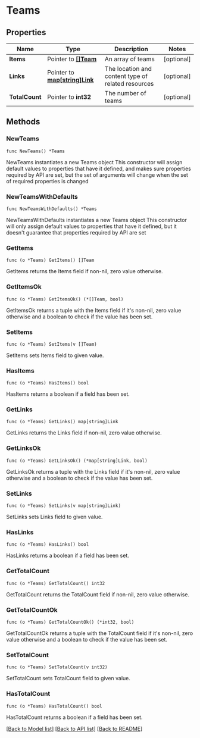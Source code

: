 # Teams

## Properties

Name | Type | Description | Notes
------------ | ------------- | ------------- | -------------
**Items** | Pointer to [**[]Team**](Team.md) | An array of teams | [optional] 
**Links** | Pointer to [**map[string]Link**](Link.md) | The location and content type of related resources | [optional] 
**TotalCount** | Pointer to **int32** | The number of teams | [optional] 

## Methods

### NewTeams

`func NewTeams() *Teams`

NewTeams instantiates a new Teams object
This constructor will assign default values to properties that have it defined,
and makes sure properties required by API are set, but the set of arguments
will change when the set of required properties is changed

### NewTeamsWithDefaults

`func NewTeamsWithDefaults() *Teams`

NewTeamsWithDefaults instantiates a new Teams object
This constructor will only assign default values to properties that have it defined,
but it doesn't guarantee that properties required by API are set

### GetItems

`func (o *Teams) GetItems() []Team`

GetItems returns the Items field if non-nil, zero value otherwise.

### GetItemsOk

`func (o *Teams) GetItemsOk() (*[]Team, bool)`

GetItemsOk returns a tuple with the Items field if it's non-nil, zero value otherwise
and a boolean to check if the value has been set.

### SetItems

`func (o *Teams) SetItems(v []Team)`

SetItems sets Items field to given value.

### HasItems

`func (o *Teams) HasItems() bool`

HasItems returns a boolean if a field has been set.

### GetLinks

`func (o *Teams) GetLinks() map[string]Link`

GetLinks returns the Links field if non-nil, zero value otherwise.

### GetLinksOk

`func (o *Teams) GetLinksOk() (*map[string]Link, bool)`

GetLinksOk returns a tuple with the Links field if it's non-nil, zero value otherwise
and a boolean to check if the value has been set.

### SetLinks

`func (o *Teams) SetLinks(v map[string]Link)`

SetLinks sets Links field to given value.

### HasLinks

`func (o *Teams) HasLinks() bool`

HasLinks returns a boolean if a field has been set.

### GetTotalCount

`func (o *Teams) GetTotalCount() int32`

GetTotalCount returns the TotalCount field if non-nil, zero value otherwise.

### GetTotalCountOk

`func (o *Teams) GetTotalCountOk() (*int32, bool)`

GetTotalCountOk returns a tuple with the TotalCount field if it's non-nil, zero value otherwise
and a boolean to check if the value has been set.

### SetTotalCount

`func (o *Teams) SetTotalCount(v int32)`

SetTotalCount sets TotalCount field to given value.

### HasTotalCount

`func (o *Teams) HasTotalCount() bool`

HasTotalCount returns a boolean if a field has been set.


[[Back to Model list]](../README.md#documentation-for-models) [[Back to API list]](../README.md#documentation-for-api-endpoints) [[Back to README]](../README.md)


